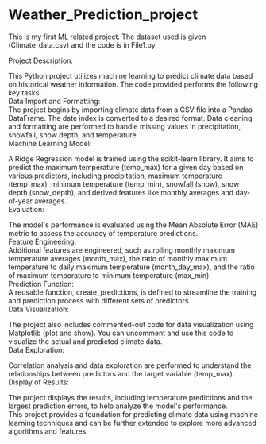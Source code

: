 # Weather_Prediction_project
This is my first ML related project. The dataset used is given (Climate_data.csv) and the code is in File1.py <br>

Project Description: <br>

This Python project utilizes machine learning to predict climate data based on historical weather information. The code provided performs the following key tasks:
 <br>
Data Import and Formatting:
 <br>
The project begins by importing climate data from a CSV file into a Pandas DataFrame. The date index is converted to a desired format.
Data cleaning and formatting are performed to handle missing values in precipitation, snowfall, snow depth, and temperature. <br>
Machine Learning Model: <br>

A Ridge Regression model is trained using the scikit-learn library. It aims to predict the maximum temperature (temp_max) for a given day based on various predictors, including precipitation, maximum temperature (temp_max), minimum temperature (temp_min), snowfall (snow), snow depth (snow_depth), and derived features like monthly averages and day-of-year averages. <br>
Evaluation: <br>

The model's performance is evaluated using the Mean Absolute Error (MAE) metric to assess the accuracy of temperature predictions. <br>
Feature Engineering:
 <br>
Additional features are engineered, such as rolling monthly maximum temperature averages (month_max), the ratio of monthly maximum temperature to daily maximum temperature (month_day_max), and the ratio of maximum temperature to minimum temperature (max_min). <br>
Prediction Function:
 <br>
A reusable function, create_predictions, is defined to streamline the training and prediction process with different sets of predictors. <br>
Data Visualization: <br>

The project also includes commented-out code for data visualization using Matplotlib (plot and show). You can uncomment and use this code to visualize the actual and predicted climate data. <br>
Data Exploration: <br>

Correlation analysis and data exploration are performed to understand the relationships between predictors and the target variable (temp_max). <br>
Display of Results: <br>

The project displays the results, including temperature predictions and the largest prediction errors, to help analyze the model's performance. <br>
This project provides a foundation for predicting climate data using machine learning techniques and can be further extended to explore more advanced algorithms and features. <br>
